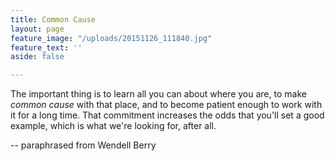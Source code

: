 ```yaml
---
title: Common Cause
layout: page
feature_image: "/uploads/20151126_111840.jpg"
feature_text: ''
aside: false

---
```

The important thing is to learn all you can about where you are, to make _common cause_ with that place, and to become patient enough to work with it for a long time. That commitment increases the odds that you'll set a good example, which is what we're looking for, after all.

\-- paraphrased from Wendell Berry